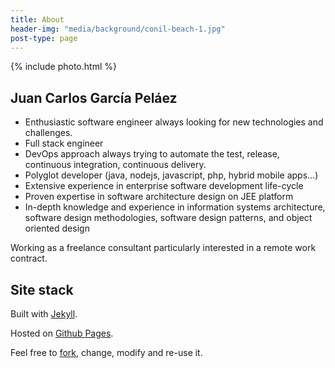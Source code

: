 ```yaml
---
title: About
header-img: "media/background/conil-beach-1.jpg"
post-type: page
---
```


{% include photo.html %}

## Juan Carlos García Peláez
* Enthusiastic software engineer always looking for new
		technologies and challenges.
* Full stack engineer
* DevOps approach always trying to automate the test, release,
		continuous integration, continuous delivery.
* Polyglot developer (java, nodejs, javascript, php, hybrid
		mobile apps...)
* Extensive experience in enterprise software development
		life-cycle
* Proven expertise in software architecture design on JEE
		platform
* In-depth knowledge and experience in information systems
		architecture, software design methodologies, software design patterns,
		and object oriented design
		
Working as a freelance consultant particularly interested in a
	remote work contract.	
	
## Site stack

Built with [Jekyll](http://jekyllrb.com/). 

Hosted on [Github Pages](https://pages.github.com/). 

Feel free to [fork](https://github.com/jgpelaez/jgpelaez.github.io), change, modify and re-use it.
